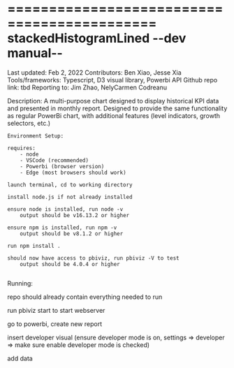 ============================================
            stackedHistogramLined
               --dev manual--
============================================
Last updated: Feb 2, 2022
Contributors: Ben Xiao, Jesse Xia
Tools/frameworks: Typescript, D3 visual library, Powerbi API
Github repo link: tbd
Reporting to: Jim Zhao, NelyCarmen Codreanu

Description: A multi-purpose chart designed to display historical KPI data and presented in monthly report. 
Designed to provide the same functionality as regular PowerBi chart, with additional features (level indicators, growth selectors, etc.)

~~~~~~~~~~~~~~~~~~~~~~~~~~~~~~~~~~~~~~~~~~~~
Environment Setup:

requires:
    - node
    - VSCode (recommended)
    - Powerbi (browser version)
    - Edge (most browsers should work)

launch terminal, cd to working directory

install node.js if not already installed 

ensure node is installed, run node -v
    output should be v16.13.2 or higher

ensure npm is installed, run npm -v
    output should be v8.1.2 or higher

run npm install .

should now have access to pbiviz, run pbiviz -V to test
    output should be 4.0.4 or higher


~~~~~~~~~~~~~~~~~~~~~~~~~~~~~~~~~~~~~~~~~~~~
Running:

repo should already contain everything needed to run

run pbiviz start to start webserver

go to powerbi, create new report

insert developer visual
(ensure developer mode is on, settings => developer => make sure enable developer mode is checked)

add data
